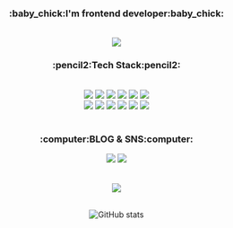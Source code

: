 <div align=center>
<h3>:baby_chick:I'm frontend developer:baby_chick:</h3>
<br/><a href="https://hits.seeyoufarm.com"><img src="https://hits.seeyoufarm.com/api/count/incr/badge.svg?url=https%3A%2F%2Fgithub.com%2FBoyoungYun&count_bg=%23FF76A3&title_bg=%23B8B8B8&icon=&icon_color=%23E7E7E7&title=hits&edge_flat=false"/></a>
<h3>:pencil2:Tech Stack:pencil2:</h3><br/>
<img src="https://img.shields.io/badge/React-61DAFB?style=flat&logo=React&logoColor=white" />
<img src="https://img.shields.io/badge/Typescript-3178C6?style=flat&logo=Typescript&logoColor=white" />
<img src="https://img.shields.io/badge/Javascript-F7DF1E?style=flat&logo=Javascript&logoColor=white" />
<img src="https://img.shields.io/badge/Redux-764ABC?style=flat&logo=Redux&logoColor=white" />
<img src="https://img.shields.io/badge/C-A8B9CC?style=flat&logo=C&logoColor=white" />
<img src="https://img.shields.io/badge/C++-00599C?style=flat&logo=C%2B%2B&logoColor=white" /><br/>
<img src="https://img.shields.io/badge/HTML5-E34F26?style=flat&logo=HTML5&logoColor=white" />
<img src="https://img.shields.io/badge/CSS3-1572B6?style=flat&logo=CSS3&logoColor=white" />
<img src="https://img.shields.io/badge/Sass-CC6699?style=flat&logo=Sass&logoColor=white" />
<img src="https://img.shields.io/badge/Bootstrap-7952B3?style=flat&logo=Bootstrap&logoColor=white" />
<img src="https://img.shields.io/badge/Java-007396?style=flat-square&logo=Java&logoColor=white" />
<img src="https://img.shields.io/badge/Python-3776AB?style=flat-square&logo=Python&logoColor=white" />
<br/><br/>
<h3>:computer:BLOG & SNS:computer:</h3>
<img src="http://img.shields.io/badge/-Tistory-F361A6?style=flat-square&logo=Tistory&link=https://allnightcoding.tistory.com/">
<img src="https://img.shields.io/badge/Gmail-d14836?style=flat-square&logo=Gmail&logoColor=white&link=mailto:qhdud4357@gmail.com"><br/><br/><br/>
<img src="https://github-readme-stats.vercel.app/api/top-langs/?username=BoyoungYun&layout=compact&theme=buefy"><br/><br/>

![GitHub stats](https://github-readme-stats.vercel.app/api?username=BoyoungYun&show_icons=true&theme=buefy)  


</div>
